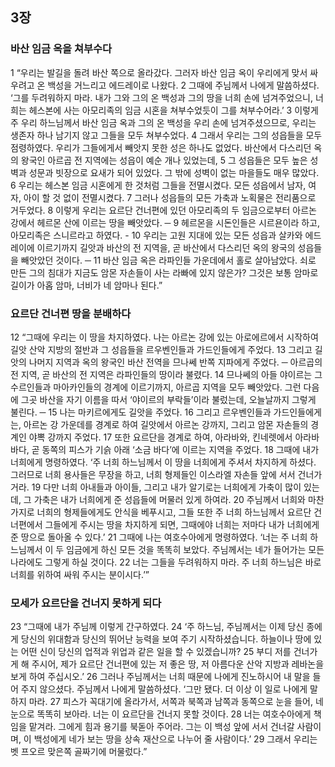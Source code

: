 ## 3장
### 바산 임금 옥을 쳐부수다
1 “우리는 발길을 돌려 바산 쪽으로 올라갔다. 그러자 바산 임금 옥이 우리에게 맞서 싸우려고 온 백성을 거느리고 에드레이로 나왔다.
2 그때에 주님께서 나에게 말씀하셨다. ‘그를 두려워하지 마라. 내가 그와 그의 온 백성과 그의 땅을 너희 손에 넘겨주었으니, 너희는 헤스본에 사는 아모리족의 임금 시혼을 쳐부수었듯이 그를 쳐부수어라.’
3 이렇게 주 우리 하느님께서 바산 임금 옥과 그의 온 백성을 우리 손에 넘겨주셨으므로, 우리는 생존자 하나 남기지 않고 그들을 모두 쳐부수었다.
4 그래서 우리는 그의 성읍들을 모두 점령하였다. 우리가 그들에게서 빼앗지 못한 성은 하나도 없었다. 바산에서 다스리던 옥의 왕국인 아르곱 전 지역에는 성읍이 예순 개나 있었는데,
5 그 성읍들은 모두 높은 성벽과 성문과 빗장으로 요새가 되어 있었다. 그 밖에 성벽이 없는 마을들도 매우 많았다.
6 우리는 헤스본 임금 시혼에게 한 것처럼 그들을 전멸시켰다. 모든 성읍에서 남자, 여자, 아이 할 것 없이 전멸시켰다.
7 그러나 성읍들의 모든 가축과 노획물은 전리품으로 거두었다.
8 이렇게 우리는 요르단 건너편에 있던 아모리족의 두 임금으로부터 아르논 강에서 헤르몬 산에 이르는 땅을 빼앗았다. ─
9 헤르몬을 시돈인들은 시르욘이라 하고, 아모리족은 스니르라고 하였다. -
10 우리는 고원 지대에 있는 모든 성읍과 살카와 에드레이에 이르기까지 길앗과 바산의 전 지역을, 곧 바산에서 다스리던 옥의 왕국의 성읍들을 빼앗았던 것이다. ─
11 바산 임금 옥은 라파인들 가운데에서 홀로 살아남았다. 쇠로 만든 그의 침대가 지금도 암몬 자손들이 사는 라빠에 있지 않은가? 그것은 보통 암마로 길이가 아홉 암마, 너비가 네 암마나 된다.”
### 요르단 건너편 땅을 분배하다
12 “그때에 우리는 이 땅을 차지하였다. 나는 아르논 강에 있는 아로에르에서 시작하여 길앗 산악 지방의 절반과 그 성읍들을 르우벤인들과 가드인들에게 주었다.
13 그리고 길앗의 나머지 지역과 옥의 왕국인 바산 전역을 므나쎄 반쪽 지파에게 주었다. ─ 아르곱의 전 지역, 곧 바산의 전 지역은 라파인들의 땅이라 불렸다.
14 므나쎄의 아들 야이르는 그수르인들과 마아카인들의 경계에 이르기까지, 아르곱 지역을 모두 빼앗았다. 그런 다음에 그곳 바산을 자기 이름을 따서 ‘야이르의 부락들’이라 불렀는데, 오늘날까지 그렇게 불린다. ─
15 나는 마키르에게도 길앗을 주었다.
16 그리고 르우벤인들과 가드인들에게는, 아르논 강 가운데를 경계로 하여 길앗에서 아르논 강까지, 그리고 암몬 자손들의 경계인 야뽁 강까지 주었다.
17 또한 요르단을 경계로 하여, 아라바와, 킨네렛에서 아라바 바다, 곧 동쪽의 피스가 기슭 아래 ‘소금 바다’에 이르는 지역을 주었다.
18 그때에 내가 너희에게 명령하였다. ‘주 너희 하느님께서 이 땅을 너희에게 주셔서 차지하게 하셨다. 그러므로 너희 용사들은 무장을 하고, 너희 형제들인 이스라엘 자손들 앞에 서서 건너가거라.
19 다만 너희 아내들과 아이들, 그리고 내가 알기로는 너희에게 가축이 많이 있는데, 그 가축은 내가 너희에게 준 성읍들에 머물러 있게 하여라.
20 주님께서 너희와 마찬가지로 너희의 형제들에게도 안식을 베푸시고, 그들 또한 주 너희 하느님께서 요르단 건너편에서 그들에게 주시는 땅을 차지하게 되면, 그때에야 너희는 저마다 내가 너희에게 준 땅으로 돌아올 수 있다.’
21 그때에 나는 여호수아에게 명령하였다. ‘너는 주 너희 하느님께서 이 두 임금에게 하신 모든 것을 똑똑히 보았다. 주님께서는 네가 들어가는 모든 나라에도 그렇게 하실 것이다.
22 너는 그들을 두려워하지 마라. 주 너희 하느님은 바로 너희를 위하여 싸워 주시는 분이시다.’”
### 모세가 요르단을 건너지 못하게 되다
23 “그때에 내가 주님께 이렇게 간구하였다.
24 ‘주 하느님, 주님께서는 이제 당신 종에게 당신의 위대함과 당신의 뛰어난 능력을 보여 주기 시작하셨습니다. 하늘이나 땅에 있는 어떤 신이 당신의 업적과 위업과 같은 일을 할 수 있겠습니까?
25 부디 저를 건너가게 해 주시어, 제가 요르단 건너편에 있는 저 좋은 땅, 저 아름다운 산악 지방과 레바논을 보게 하여 주십시오.’
26 그러나 주님께서는 너희 때문에 나에게 진노하시어 내 말을 들어 주지 않으셨다. 주님께서 나에게 말씀하셨다. ‘그만 됐다. 더 이상 이 일로 나에게 말하지 마라.
27 피스가 꼭대기에 올라가서, 서쪽과 북쪽과 남쪽과 동쪽으로 눈을 들어, 네 눈으로 똑똑히 보아라. 너는 이 요르단을 건너지 못할 것이다.
28 너는 여호수아에게 책임을 맡겨라. 그에게 힘과 용기를 북돋아 주어라. 그는 이 백성 앞에 서서 건너갈 사람이며, 이 백성에게 네가 보는 땅을 상속 재산으로 나누어 줄 사람이다.’
29 그래서 우리는 벳 프오르 맞은쪽 골짜기에 머물렀다.”
